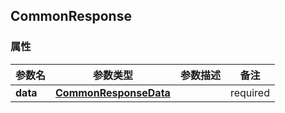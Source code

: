 <a name="CommonResponse"></a>
## CommonResponse
### 属性
参数名 | 参数类型 | 参数描述 | 备注
------------ | ------------- | ------------- | -------------
**data** | [**CommonResponseData**](#CommonResponseData) |  |  required 

<markdown src="./CommonResponseData.md"/>
